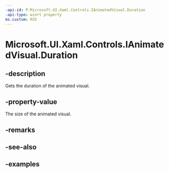 ```yaml
---
-api-id: P:Microsoft.UI.Xaml.Controls.IAnimatedVisual.Duration
-api-type: winrt property
ms.custom: RS5
---
```


<!-- Property syntax.
public TimeSpan Duration { get; }
-->

# Microsoft.UI.Xaml.Controls.IAnimatedVisual.Duration

## -description

Gets the duration of the animated visual.

## -property-value

The size of the animated visual.

## -remarks

## -see-also

## -examples

